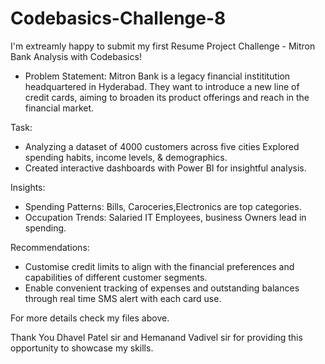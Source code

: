# Codebasics-Challenge-8

I'm extreamly happy to submit my first Resume Project Challenge - Mitron Bank Analysis with Codebasics!
- Problem Statement:
Mitron Bank is a legacy financial instititution headquartered in Hyderabad. They want to introduce a new line of credit cards, aiming to broaden its product offerings and reach in the financial market.

Task: 
- Analyzing a dataset of 4000 customers across five cities Explored spending habits, income levels, & demographics.
- Created interactive dashboards with Power BI for insightful analysis.
  
Insights:
- Spending Patterns: Bills, Caroceries,Electronics are top categories.
- Occupation Trends: Salaried IT Employees, business Owners lead in spending.
  
Recommendations:
- Customise credit limits to align with the financial preferences and capabilities of different customer segments.
- Enable convenient tracking of expenses and outstanding balances through real time SMS alert with each card use.

For more details check my files above.

Thank You Dhavel Patel sir and Hemanand Vadivel sir for providing this opportunity to showcase my skills.
